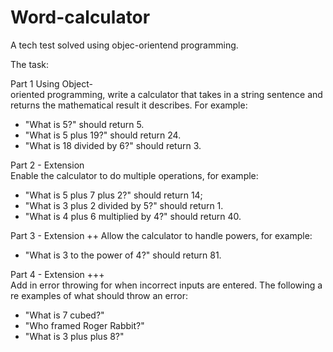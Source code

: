 # Word-calculator

A tech test solved using objec-orientend programming.


The task:

Part 1
Using Object-oriented programming, write a calculator that takes in a string sentence and returns the mathematical result it describes. For example: 

- "What is 5?" should return 5. 
- "What is 5 plus 19?" should return 24. 
- "What is 18 divided by 6?" should return 3.

Part 2 - Extension
Enable the calculator to do multiple operations, for example: 

- "What is 5 plus 7 plus 2?" should return 14;
- "What is 3 plus 2 divided by 5?" should return 1. 
- "What is 4 plus 6 multiplied by 4?" should return 40. 

Part 3 - Extension ++
Allow the calculator to handle powers, for example: 

- "What is 3 to the power of 4?" should return 81.

Part 4 - Extension +++
Add in error throwing for when incorrect inputs are entered. The following are examples of what should throw an error: 

- "What is 7 cubed?"
- "Who framed Roger Rabbit?"
- "What is 3 plus plus 8?"

